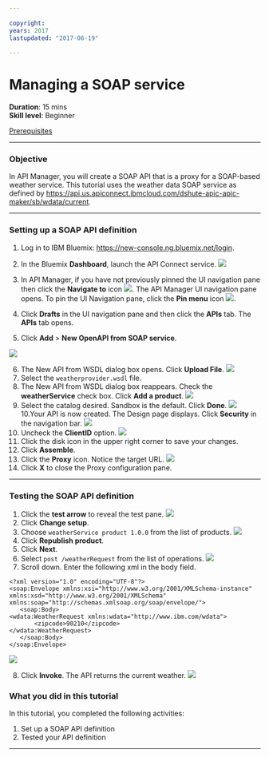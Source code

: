 ```yaml
---
 
copyright:
years: 2017
lastupdated: "2017-06-19"
 
---
```

# Managing a SOAP service
**Duration**: 15 mins  
**Skill level**: Beginner  

[Prerequisites](https://github.com/ibm-apiconnect/getting-started/blob/master/bluemix/0-prereq/README.md)

---
### Objective
In API Manager, you will create a SOAP API that is a proxy for a SOAP-based weather service.  This tutorial uses the weather data SOAP service as defined by https://api.us.apiconnect.ibmcloud.com/dshute-apic-apic-maker/sb/wdata/current.

---
### Setting up a SOAP API definition
1. Log in to IBM Bluemix: https://new-console.ng.bluemix.net/login.
2. In the Bluemix **Dashboard**, launch the API Connect service.
![](images/Bluemix.png)

3. In API Manager, if you have not previously pinned the UI navigation pane then click the **Navigate to** icon ![](images/navigate-to.png).  The API Manager UI navigation pane opens. To pin the UI Navigation pane, click the **Pin menu** icon ![](images/pinned.png).
4. Click **Drafts** in the UI navigation pane and then click the **APIs** tab. The **APIs** tab opens.
5. Click **Add** > **New OpenAPI from SOAP service**.

![](images/3-newapi-menu.png)

6. The New API from WSDL dialog box opens.  Click **Upload File**.
![](images/4-uploadwsdl.png)
7. Select the ```weatherprovider.wsdl``` file.
8. The New API from WSDL dialog box reappears.  Check the **weatherService** check box. Click **Add a product**.
![](images/6-newapi.png)
9. Select the catalog desired.  Sandbox is the default.  Click **Done**.
![](images/7-newproduct.png)
10.Your API is now created. The Design page displays. Click **Security** in the navigation bar.
![](images/8-designpage.png)
11.	Uncheck the **ClientID** option.
![](images/9-security.png)
12.	Click the disk icon in the upper right corner to save your changes.
13.	Click **Assemble**.
14.	Click the **Proxy** icon.  Notice the target URL.
![](images/10-proxy.png)
15.	Click **X** to close the Proxy configuration pane.

---
### Testing the SOAP API definition
1.	Click the **test arrow** to reveal the test pane.
![](images/11-initialtestpane.png)
2. Click **Change setup**.
3.	Choose ```weatherService product 1.0.0``` from the list of products.
![](images/12-chooseproduct.png)
4.	Click **Republish product**.
5.	Click **Next**.
6.	Select ```post /weatherRequest``` from the list of operations.
![](images/13-selectoperation.png)
7.	Scroll down. Enter the following xml in the body field.
```
<?xml version="1.0" encoding="UTF-8"?>
<soap:Envelope xmlns:xsi="http://www.w3.org/2001/XMLSchema-instance" xmlns:xsd="http://www.w3.org/2001/XMLSchema" xmlns:soap="http://schemas.xmlsoap.org/soap/envelope/">
   <soap:Body>
<wdata:WeatherRequest xmlns:wdata="http://www.ibm.com/wdata">
       <zipcode>90210</zipcode>
</wdata:WeatherRequest>
   </soap:Body>
</soap:Envelope> 
```

![](images/14-enterrequest.png)

8.	Click **Invoke**.
The API returns the current weather.
![](images/15-success.png)

### What you did in this tutorial
In this tutorial, you completed the following activities:
1. Set up a SOAP API definition
2. Tested your API definition

---
